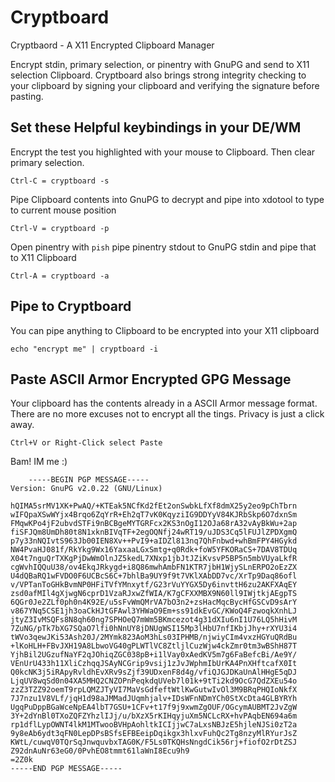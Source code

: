 Cryptboard
==========

Cryptbaord - A X11 Encrypted Clipboard Manager


Encrypt stdin, primary selection, or pinentry<Via pish> with GnuPG and send to X11 selection Clipboard. Cryptboard also brings strong integrity checking to your clipboard by signing your clipboard and verifying the signature before pasting.


Set these Helpful keybindings in your DE/WM
-------------------------------------------

Encrypt the test you highlighted with your mouse to Clipboard. Then clear primary selection.


    Ctrl-C = cryptboard -s


Pipe Clipboard contents into GnuPG to decrypt and pipe into xdotool to type to current mouse position


    Ctrl-V = cryptboard -p


Open pinentry with `pish` pipe pinentry stdout to GnuPG stdin and pipe that to X11 Clipboard


    Ctrl-A = cryptboard -a


Pipe to Cryptboard
------------------


You can pipe anything to Clipboard to be encrypted into your X11 clipboard


    echo "encrypt me" | cryptboard -i


Paste ASCII Armor Encrypted GPG Message
---------------------------------------


Your clipboard has the contents already in a ASCII Armor message format. There are no more excuses not to encrypt all the tings. Privacy is just a click away.


    Ctrl+V or Right-Click select Paste


Bam! IM me :)


        -----BEGIN PGP MESSAGE-----
    Version: GnuPG v2.0.22 (GNU/Linux)

    hQIMA5srMV1XK+PwAQ/+KTEak5NCfKd2fEt2onSwbkLfXf8dmX25y2eo9pChTbrn
    wIFQpaXSwWYjx4Brqo6ZqYrR+Eh2qT7vK0KqyziIG9DDYyV84KJRbSkp6O7dxnSm
    FMqwKPo4jF2ubvdSTFi9nBCBgeMYTGRFcx2KS3nOgI12OJa68rA32vAyBkWu+2ap
    fiSFJQm8UmDh80t8N1xknBIVqTF+2egOQNfj24wRT19/uJDS3Cq5lFUJlZPDXgmQ
    p7y33nNQIvtS963Jb00IEN8Xv++PvI9+aIDZl813nq7QhFnbwd+whBmFPY4HGykd
    NW4PvaHJ081f/RkYkg9Wx16YaxaaLGxSmtg+q0Rdk+foW5YFKORaCS+7DAV8TDUq
    X04t7nguQrTXKgPjDwWmOlnJZ5kedL7XNxp1jbJtJZiKvsvP5BP5n5mbVUyaLkfR
    cgWvhIQQuU38/ov4EkqJRkygd+i8Q86mwhAmbFN1KTR7jbH1WjySLnERPO2oEzZX
    U4dQBaRQ1wFVDO0F6UCBcS6C+7bhlBa9UY9f9t7VKlXAbDD7vc/XrTp9Daq86ofl
    v/VPTanToGHkBvmNP0HFiTVfYMnxytf/G23rVuYYGX5Dy6invttH6zu2AKFXAqEY
    zsd0afMIl4gXjwgN6cprD1VzaRJxwZfWIA/K7gCFXXMBX9N60ll9IWjtkjAEgpTS
    6QGr0Je2ZLf0ph0n4K92E/u5sFvWmQMrVA7bO3n2+zsHacMqcBycHfGSCvD9sArY
    v867YNq5CSE1jh3oaCkHJtGFAwl3YHWaO9Em+ss91dkEvGC/KWoQ4FzwoqkXnhLJ
    jtyZ3IvMSQFs8N8qh60ng7SPHOeQ7mWm5BKmcezot4g31dXIu6nI1U76LQ5hHivM
    7ZuNG/pTk7bXG7SQaO7lfi0hNnUY8jDNUgWSI15Mp3lHbU7nfIKbjJhy+rXYU3i4
    tWVo3qewJKi53Ash20J/2MYmk823AoM3hLs03IPHMB/njwiyCIm4vxzHGYuQRdBu
    +lKoHLH+FBvJXH19A8LbwoVG40gPLWTlVC8ZtljlCuzWjw4ckZmr0tm3wBShH87T
    YjhBil2UGzufNaYF2qJOhiqZGC038pB+i1lVay0xAedKV5m7g6FaBefcBi/Ae9Y/
    VEnUrU433h11XliCzhqqJSAyNCGrip9vsij1zJvJWphmIbUrKA4PnXHftcafX0It
    Q0kcNK3j5iRApyRvldhEvXRv9sZjf39UDxenF8d4g/vfiQJGJDKaUnAlHHgE5qDJ
    LjqUV8wqSd0n04XA5MHQ2CNZOPnPeqkdqUVeb7l01k+9tTi2kd9OcG7QdZXEu54o
    zzZ3TZZ92oemT9rpLQMZJTyVI7MaVsGdfeftWtlKwGutwIvOl3M9BRqPHQIoNkfX
    7J7nzu1V8VLf/jqH1d98aJMMadJUqmhjalv+IDsWFnNDmYCh0StXcDta4GLBYRYh
    UgqPuDppBGaWceNpEA4lbT7GSU+1CFv+t17f9j9xwmZgOUF/OGcymAUBMT2JvZgW
    3Y+2dYnBl0TXoZQFZYhzlIJj/u/bXzX5rKIHqyjuXm5NCLcRX+hvPAqbEN694a6m
    rp1dflLypOWNT4lkM1MTwooBVHpAohltkICIjjwC7aLxsNBJzE5hjleNJSi0zT2a
    9y8eAb6ydt3qFN0LepDPsBSfsEFBEeipDqikgx3hlxvFuhQc2Tg8nzyMlRYurJsZ
    KWtL/cuwqV0TQrSqJnwquvbxTAG0K/F5Ls0TKQHsNngdCik56rj+fiofO2rDtZSJ
    Z92dnAuNr63eG0/0PvhEO8tmmt61laWnI8Ecu9h9
    =2Z0k
    -----END PGP MESSAGE-----
